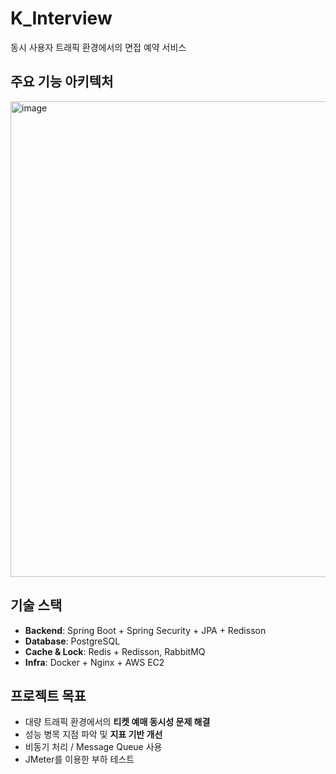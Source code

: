 # K_Interview
동시 사용자 트래픽 환경에서의 면접 예약 서비스

## 주요 기능 아키텍처
<img width="761" alt="image" src="https://github.com/user-attachments/assets/ca39a1bf-5333-4d89-83a1-03512d0bfecf" />

## 기술 스택

- **Backend**: Spring Boot + Spring Security + JPA + Redisson
- **Database**: PostgreSQL
- **Cache & Lock**: Redis + Redisson, RabbitMQ
- **Infra**: Docker + Nginx + AWS EC2

## 프로젝트 목표

- 대량 트래픽 환경에서의 **티켓 예매 동시성 문제 해결**
- 성능 병목 지점 파악 및 **지표 기반 개선**
- 비동기 처리 / Message Queue 사용
- JMeter를 이용한 부하 테스트

